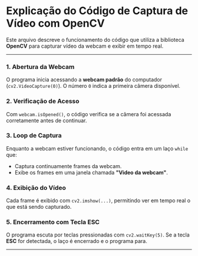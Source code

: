 # Explicação do Código de Captura de Vídeo com OpenCV

Este arquivo descreve o funcionamento do código que utiliza a biblioteca **OpenCV** para capturar vídeo da webcam e exibir em tempo real.

---


### 1. Abertura da Webcam
O programa inicia acessando a **webcam padrão** do computador (`cv2.VideoCapture(0)`). O número `0` indica a primeira câmera disponível.

### 2. Verificação de Acesso
Com `webcam.isOpened()`, o código verifica se a câmera foi acessada corretamente antes de continuar.

### 3. Loop de Captura
Enquanto a webcam estiver funcionando, o código entra em um laço `while` que:
- Captura continuamente frames da webcam.
- Exibe os frames em uma janela chamada **"Video da webcam"**.

### 4. Exibição do Vídeo
Cada frame é exibido com `cv2.imshow(...)`, permitindo ver em tempo real o que está sendo capturado.

### 5. Encerramento com Tecla ESC
O programa escuta por teclas pressionadas com `cv2.waitKey(5)`. Se a tecla **ESC** for detectada, o laço é encerrado e o programa para.

---
